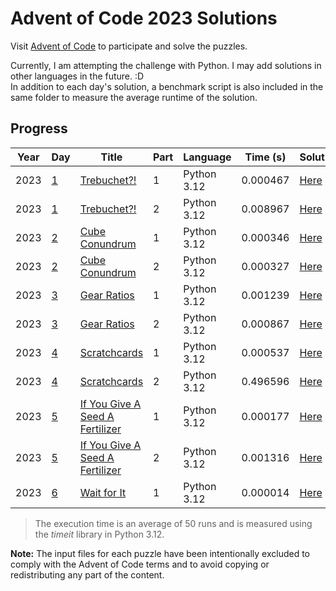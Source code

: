 # Advent of Code 2023 Solutions

Visit [Advent of Code](https://adventofcode.com/) to participate and solve the puzzles.

Currently, I am attempting the challenge with Python. I may add solutions in other languages in the future. :D\
In addition to each day's solution, a benchmark script is also included in the same folder to measure the average runtime of the solution.

## Progress

| Year | Day            | Title                                                                  | Part | Language    | Time (s) | Solution                     |
| ---- | -------------- | ---------------------------------------------------------------------- | ---- | ----------- | -------- | ---------------------------- |
| 2023 | [1](./day_01/) | [Trebuchet?!](https://adventofcode.com/2023/day/1)                     | 1    | Python 3.12 | 0.000467 | [Here](./day_01/part_one.py) |
| 2023 | [1](./day_01/) | [Trebuchet?!](https://adventofcode.com/2023/day/1)                     | 2    | Python 3.12 | 0.008967 | [Here](./day_01/part_two.py) |
| 2023 | [2](./day_02/) | [Cube Conundrum](https://adventofcode.com/2023/day/2)                  | 1    | Python 3.12 | 0.000346 | [Here](./day_02/part_one.py) |
| 2023 | [2](./day_02/) | [Cube Conundrum](https://adventofcode.com/2023/day/2)                  | 2    | Python 3.12 | 0.000327 | [Here](./day_02/part_two.py) |
| 2023 | [3](./day_03/) | [Gear Ratios](https://adventofcode.com/2023/day/3)                     | 1    | Python 3.12 | 0.001239 | [Here](./day_03/part_one.py) |
| 2023 | [3](./day_03/) | [Gear Ratios](https://adventofcode.com/2023/day/3)                     | 2    | Python 3.12 | 0.000867 | [Here](./day_03/part_two.py) |
| 2023 | [4](./day_04/) | [Scratchcards](https://adventofcode.com/2023/day/4)                    | 1    | Python 3.12 | 0.000537 | [Here](./day_04/part_one.py) |
| 2023 | [4](./day_04/) | [Scratchcards](https://adventofcode.com/2023/day/4)                    | 2    | Python 3.12 | 0.496596 | [Here](./day_04/part_two.py) |
| 2023 | [5](./day_05/) | [If You Give A Seed A Fertilizer](https://adventofcode.com/2023/day/5) | 1    | Python 3.12 | 0.000177 | [Here](./day_05/part_one.py) |
| 2023 | [5](./day_05/) | [If You Give A Seed A Fertilizer](https://adventofcode.com/2023/day/5) | 2    | Python 3.12 | 0.001316 | [Here](./day_05/part_two.py) |
| 2023 | [6](./day_06/) | [Wait for It](https://adventofcode.com/2023/day/6)                     | 1    | Python 3.12 | 0.000014 | [Here](./day_06/part_one.py) |

> The execution time is an average of 50 runs and is measured using the _timeit_ library in Python 3.12.

**Note:** The input files for each puzzle have been intentionally excluded to comply with the Advent of Code terms and to avoid copying or redistributing any part of the content.
